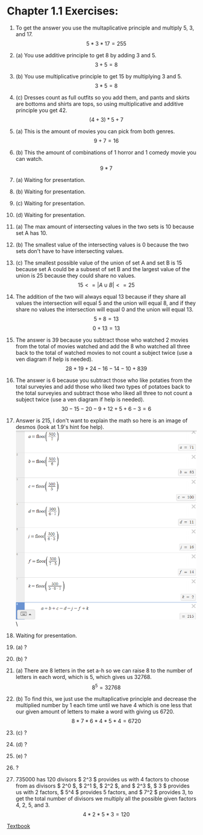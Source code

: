 # Chapter 1.1 Exercises:
1. To get the answer you use the multaplicative principle and multiply 5, 3, and 17.
$$5 * 3 * 17 = 255$$
2. (a) You use additive principle to get 8 by adding 3 and 5.
$$3 + 5 = 8$$
2. (b) You use multiplicative principle to get 15 by multiplying 3 and 5.
$$3 * 5 = 8$$
2. (c) Dresses count as full outfits so you add them, and pants and skirts are bottoms and shirts are tops, so using multiplicative and additive principle you get 42.
$$(4+3) * 5 + 7$$
3. (a) This is the amount of movies you can pick from both genres.
$$9 + 7 = 16$$
3. (b) This the amount of combinations of 1 horror and 1 comedy movie you can watch.
$$9 * 7$$
4. (a) Waiting for presentation.

4. (b) Waiting for presentation.

4. (c) Waiting for presentation.

4. (d) Waiting for presentation.

5. (a) The max amount of intersecting values in the two sets is 10 because set A has 10.
5. (b) The smallest value of the intersecting values is 0 because the two sets don't have to have intersecting values.
5. (c) The smallest possible value of the union of set A and set B is 15 because set A could be a subsest of set B and the largest value of the union is 25 because they could share no values.
$$15 <=  |A ∪ B| <= 25$$
6. The addition of the two will always equal 13 because if they share all values the intersection will equal 5 and the union will equal 8, and if they share no values the intersection will equal 0 and the union will equal 13.
$$5 + 8 = 13$$
$$0 + 13 = 13$$
7. The answer is 39 because you subtract those who watched 2 movies from the total of movies watched and add the 8 who watched all three back to the total of watched movies to not count a subject twice (use a ven diagram if help is needed).
$$28+19+24−16−14−10+8  39$$
8. The answer is 6 because you subtract those who like potaties from the total surveyies and add those who liked two types of potatoes back to the total surveyies and subtract those who liked all three to not count a subject twice (use a ven diagram if help is needed).
$$30 - 15 - 20 - 9 + 12 + 5 + 6 - 3 = 6$$
9. Answer is 215, I don't want to explain the math so here is an image of desmos (look at 1.9's hint foe help).
![Math_1](image-1.png)\
10. Waiting for presentation.
11. (a) ?
11. (b) ?
12. (a) There are 8 letters in the set a-h so we can raise 8 to the number of letters in each word, which is 5, which gives us 32768.
$$8^5 = 32768$$
12. (b) To find this, we just use the multaplicative principle and decrease the multiplied number by 1 each time until we have 4 which is one less that our given amount of letters to make a word with giving us 6720.
$$8 * 7 * 6 * 4 * 5 * 4 = 6720$$
12. (c) ?
12. (d) ?
12. (e) ?
13. ?
14. 735000 has 120 divisors $ 2^3 $ provides us with 4 factors to choose from as divisors $ 2^0 $, $ 2^1 $, $ 2^2 $, and $ 2^3 $, $ 3 $ provides us with 2 factors, $ 5^4 $ provides 5 factors, and $ 7^2 $ provides 3, to get the total number of divisors we multiply all the possible given factors 4, 2, 5, and 3.
$$4 * 2 * 5 * 3 = 120$$

[Textbook](https://discrete.openmathbooks.org/dmoi3.html)